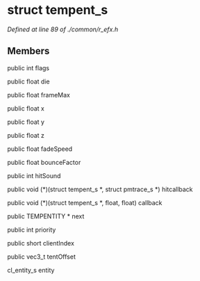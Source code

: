 # struct tempent_s

*Defined at line 89 of ./common/r_efx.h*

## Members

public int flags

public float die

public float frameMax

public float x

public float y

public float z

public float fadeSpeed

public float bounceFactor

public int hitSound

public void (*)(struct tempent_s *, struct pmtrace_s *) hitcallback

public void (*)(struct tempent_s *, float, float) callback

public TEMPENTITY * next

public int priority

public short clientIndex

public vec3_t tentOffset

cl_entity_s entity



